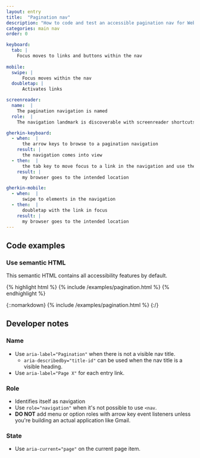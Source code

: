 ```yaml
---
layout: entry
title:  "Pagination nav"
description: "How to code and test an accessible pagination nav for Web"
categories: main nav
order: 0

keyboard:
  tab: |
    Focus moves to links and buttons within the nav
        
mobile:
  swipe: |
      Focus moves within the nav
  doubletap: |
      Activates links

screenreader:
  name:  |
    The pagination navigation is named
  role:  |
    The navigation landmark is discoverable with screenreader shortcuts

gherkin-keyboard: 
  - when:  |
      the arrow keys to browse to a pagination navigation
    result: |
      the navigation comes into view
  - then:  |
      the tab key to move focus to a link in the navigation and use the enter key
    result: |
      my browser goes to the intended location

gherkin-mobile:
  - when:  |
      swipe to elements in the navigation
  - then:  |
      doubletap with the link in focus
    result: |
      my browser goes to the intended location
---
```


## Code examples

### Use semantic HTML
This semantic HTML contains all accessibility features by default.

{% highlight html %}
{% include /examples/pagination.html %}
{% endhighlight %}

{::nomarkdown}
{% include /examples/pagination.html %}
{:/}


## Developer notes

### Name

- Use `aria-label="Pagination"` when there is not a visible nav title.
  - `aria-describedby="title-id"` can be used when the nav title is a visible heading.
- Use `aria-label="Page X"` for each entry link.

### Role

- Identifies itself as navigation
- Use `role="navigation"` when it's not possible to use `<nav`. 
- **DO NOT** add menu or option roles with arrow key event listeners unless you're building an actual application like Gmail.

### State

- Use `aria-current="page"` on the current page item.